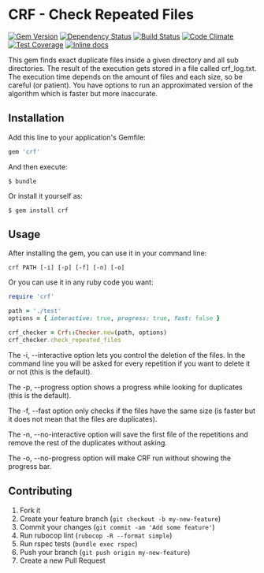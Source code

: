 # CRF - Check Repeated Files
[![Gem Version](https://badge.fury.io/rb/crf.svg)](https://badge.fury.io/rb/crf)
[![Dependency Status](https://gemnasium.com/alebian/crf-ruby.svg)](https://gemnasium.com/alebian/crf-ruby)
[![Build Status](https://travis-ci.org/alebian/crf-ruby.svg)](https://travis-ci.org/alebian/crf-ruby)
[![Code Climate](https://codeclimate.com/github/alebian/crf-ruby/badges/gpa.svg)](https://codeclimate.com/github/alebian/crf-ruby)
[![Test Coverage](https://codeclimate.com/github/alebian/crf-ruby/badges/coverage.svg)](https://codeclimate.com/github/alebian/crf-ruby/coverage)
[![Inline docs](http://inch-ci.org/github/alebian/crf-ruby.svg)](http://inch-ci.org/github/alebian/crf-ruby)

This gem finds exact duplicate files inside a given directory and all sub directories. The result of the execution gets stored in a file called crf_log.txt. The execution time depends on the amount of files and each size, so be careful (or patient). You have options to run an approximated version of the algorithm which is faster but more inaccurate.

## Installation

Add this line to your application's Gemfile:

```ruby
gem 'crf'
```

And then execute:

    $ bundle

Or install it yourself as:

    $ gem install crf

## Usage

After installing the gem, you can use it in your command line:

```
crf PATH [-i] [-p] [-f] [-n] [-o]
```
Or you can use it in any ruby code you want:

```ruby
require 'crf'

path = './test'
options = { interactive: true, progress: true, fast: false }

crf_checker = Crf::Checker.new(path, options)
crf_checker.check_repeated_files
```

The -i, --interactive option lets you control the deletion of the files. In the command line you will be asked for every repetition if you want to delete it or not (this is the default).

The -p, --progress option shows a progress while looking for duplicates (this is the default).

The -f, --fast option only checks if the files have the same size (is faster but it does not mean that the files are duplicates).

The -n, --no-interactive option will save the first file of the repetitions and remove the rest of the duplicates without asking.

The -o, --no-progress option will make CRF run without showing the progress bar.

## Contributing

1. Fork it
2. Create your feature branch (`git checkout -b my-new-feature`)
3. Commit your changes (`git commit -am 'Add some feature'`)
4. Run rubocop lint (`rubocop -R --format simple`)
5. Run rspec tests (`bundle exec rspec`)
6. Push your branch (`git push origin my-new-feature`)
7. Create a new Pull Request
